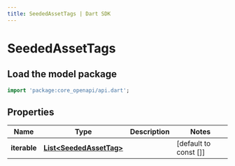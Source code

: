 ```yaml
---
title: SeededAssetTags | Dart SDK
---
```


# SeededAssetTags

## Load the model package
```dart
import 'package:core_openapi/api.dart';
```

## Properties
Name | Type | Description | Notes
------------ | ------------- | ------------- | -------------
**iterable** | [**List\<SeededAssetTag\>**](SeededAssetTag) |  | [default to const []]




